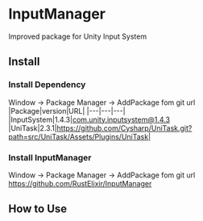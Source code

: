 # InputManager
Improved package for Unity Input System

## Install

### Install Dependency
Window -> Package Manager -> AddPackage fom git url
|Package|version|URL|
|---|---|---|
|InputSystem|1.4.3|com.unity.inputsystem@1.4.3
|UniTask|2.3.1|https://github.com/Cysharp/UniTask.git?path=src/UniTask/Assets/Plugins/UniTask|

### Install InputManager
Window -> Package Manager -> AddPackage fom git url
https://github.com/RustElixir/InputManager

## How to Use